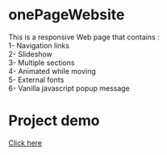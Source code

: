 # onePageWebsite
This is a responsive Web page that contains :<br>
1- Navigation links<br>
2- Slideshow<br>
3- Multiple sections<br>
4- Animated while moving<br> 
5- External fonts <br>
6- Vanilla javascript popup message

 # Project demo 
 <a href="https://youtu.be/FvoRpPi2Uhk">Click here</a>
